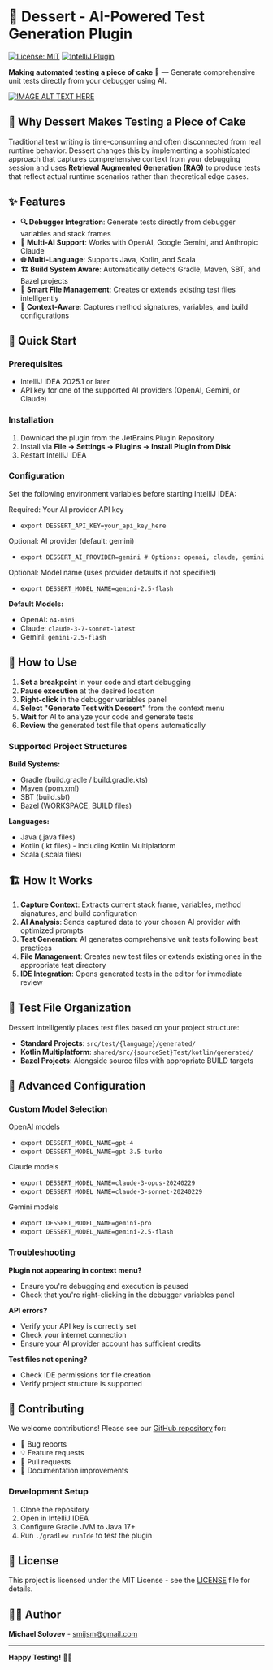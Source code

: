 # 🍰 Dessert - AI-Powered Test Generation Plugin

[![License: MIT](https://img.shields.io/badge/License-MIT-yellow.svg)](https://opensource.org/licenses/MIT)
[![IntelliJ Plugin](https://img.shields.io/badge/IntelliJ-Plugin-blue.svg)](https://plugins.jetbrains.com/)

**Making automated testing a piece of cake** 🍰 — Generate comprehensive unit tests directly from your debugger using AI.

[![IMAGE ALT TEXT HERE](https://img.youtube.com/vi/gl03zfnjpKQ/0.jpg)](https://www.youtube.com/watch?v=gl03zfnjpKQ)

## 🎯 Why Dessert Makes Testing a Piece of Cake

Traditional test writing is time-consuming and often disconnected from real runtime behavior. Dessert changes this by implementing a sophisticated approach that captures comprehensive context from your debugging session and uses **Retrieval Augmented Generation (RAG)** to produce tests that reflect actual runtime scenarios rather than theoretical edge cases.

## ✨ Features

- **🔍 Debugger Integration**: Generate tests directly from debugger variables and stack frames
- **🤖 Multi-AI Support**: Works with OpenAI, Google Gemini, and Anthropic Claude
- **🌐 Multi-Language**: Supports Java, Kotlin, and Scala
- **🏗️ Build System Aware**: Automatically detects Gradle, Maven, SBT, and Bazel projects
- **📁 Smart File Management**: Creates or extends existing test files intelligently
- **🎯 Context-Aware**: Captures method signatures, variables, and build configurations

## 🚀 Quick Start

### Prerequisites

- IntelliJ IDEA 2025.1 or later
- API key for one of the supported AI providers (OpenAI, Gemini, or Claude)

### Installation

1. Download the plugin from the JetBrains Plugin Repository
2. Install via **File → Settings → Plugins → Install Plugin from Disk**
3. Restart IntelliJ IDEA

### Configuration

Set the following environment variables before starting IntelliJ IDEA:

Required: Your AI provider API key
- `export DESSERT_API_KEY=your_api_key_here`

Optional: AI provider (default: gemini)
- `export DESSERT_AI_PROVIDER=gemini # Options: openai, claude, gemini`

Optional: Model name (uses provider defaults if not specified)
- `export DESSERT_MODEL_NAME=gemini-2.5-flash`

**Default Models:**
- OpenAI: `o4-mini`
- Claude: `claude-3-7-sonnet-latest`
- Gemini: `gemini-2.5-flash`

## 🎯 How to Use

1. **Set a breakpoint** in your code and start debugging
2. **Pause execution** at the desired location
3. **Right-click** in the debugger variables panel
4. **Select "Generate Test with Dessert"** from the context menu
5. **Wait** for AI to analyze your code and generate tests
6. **Review** the generated test file that opens automatically

### Supported Project Structures

**Build Systems:**
- Gradle (build.gradle / build.gradle.kts)
- Maven (pom.xml)
- SBT (build.sbt)
- Bazel (WORKSPACE, BUILD files)

**Languages:**
- Java (.java files)
- Kotlin (.kt files) - including Kotlin Multiplatform
- Scala (.scala files)

## 🏗️ How It Works

1. **Capture Context**: Extracts current stack frame, variables, method signatures, and build configuration
2. **AI Analysis**: Sends captured data to your chosen AI provider with optimized prompts
3. **Test Generation**: AI generates comprehensive unit tests following best practices
4. **File Management**: Creates new test files or extends existing ones in the appropriate test directory
5. **IDE Integration**: Opens generated tests in the editor for immediate review

## 📁 Test File Organization

Dessert intelligently places test files based on your project structure:

- **Standard Projects**: `src/test/{language}/generated/`
- **Kotlin Multiplatform**: `shared/src/{sourceSet}Test/kotlin/generated/`
- **Bazel Projects**: Alongside source files with appropriate BUILD targets

## 🔧 Advanced Configuration

### Custom Model Selection

OpenAI models
- `export DESSERT_MODEL_NAME=gpt-4`
- `export DESSERT_MODEL_NAME=gpt-3.5-turbo`

Claude models
- `export DESSERT_MODEL_NAME=claude-3-opus-20240229`
- `export DESSERT_MODEL_NAME=claude-3-sonnet-20240229`

Gemini models
- `export DESSERT_MODEL_NAME=gemini-pro`
- `export DESSERT_MODEL_NAME=gemini-2.5-flash`

### Troubleshooting

**Plugin not appearing in context menu?**
- Ensure you're debugging and execution is paused
- Check that you're right-clicking in the debugger variables panel

**API errors?**
- Verify your API key is correctly set
- Check your internet connection
- Ensure your AI provider account has sufficient credits

**Test files not opening?**
- Check IDE permissions for file creation
- Verify project structure is supported

## 🤝 Contributing

We welcome contributions! Please see our [GitHub repository](https://github.com/smijsm/Dessert) for:

- 🐛 Bug reports
- 💡 Feature requests
- 🔧 Pull requests
- 📖 Documentation improvements

### Development Setup

1. Clone the repository
2. Open in IntelliJ IDEA
3. Configure Gradle JVM to Java 17+
4. Run `./gradlew runIde` to test the plugin

## 📄 License

This project is licensed under the MIT License - see the [LICENSE](LICENSE) file for details.

## 👨‍💻 Author

**Michael Solovev** - [smijsm@gmail.com](mailto:smijsm@gmail.com)

---

**Happy Testing!** 🧪✨